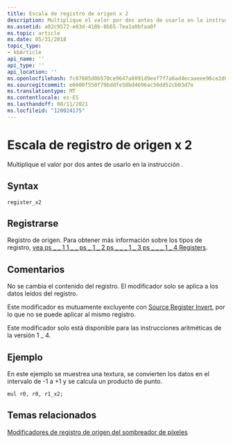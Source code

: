 ```yaml
---
title: Escala de registro de origen x 2
description: Multiplique el valor por dos antes de usarlo en la instrucción .
ms.assetid: a02c9572-e03d-410b-8b65-7ea1a0bfaa0f
ms.topic: article
ms.date: 05/31/2018
topic_type:
- kbArticle
api_name: ''
api_type: ''
api_location: ''
ms.openlocfilehash: fc07605d0b570ce9647a8091d9eef7f7a6ad4ecaaeee96ce2d04aaaa3d8bcdd4
ms.sourcegitcommit: e6600f550f79bddfe58bd4696ac50dd52cb03d7e
ms.translationtype: MT
ms.contentlocale: es-ES
ms.lasthandoff: 08/11/2021
ms.locfileid: "120024175"
---
```

# <a name="source-register-scale-x-2"></a>Escala de registro de origen x 2

Multiplique el valor por dos antes de usarlo en la instrucción .

## <a name="syntax"></a>Syntax


```
register_x2
```



## <a name="register"></a>Registrarse

Registro de origen. Para obtener más información sobre los tipos de registro, [vea ps \_ \_ 1 1 \_ \_ ps \_ 1 \_ 2 ps \_ \_ \_ 1 \_ 3 ps \_ \_ \_ 1 \_ 4 Registers](dx9-graphics-reference-asm-ps-registers-ps-1-x.md).

## <a name="remarks"></a>Comentarios

No se cambia el contenido del registro. El modificador solo se aplica a los datos leídos del registro.

Este modificador es mutuamente excluyente con [Source Register Invert](dx9-graphics-reference-asm-ps-registers-modifiers-invert.md), por lo que no se puede aplicar al mismo registro.

Este modificador solo está disponible para las instrucciones aritméticas de la versión 1 \_ 4.

## <a name="example"></a>Ejemplo

En este ejemplo se muestrea una textura, se convierten los datos en el intervalo de -1 a +1 y se calcula un producto de punto.


```
mul r0, r0, r1_x2;
```



## <a name="related-topics"></a>Temas relacionados

<dl> <dt>

[Modificadores de registro de origen del sombreador de píxeles](dx9-graphics-reference-asm-ps-registers-modifiers-source.md)
</dt> </dl>

 

 




